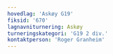 ```yaml
---
hovedlag: 'Askøy G19'
fiksid: '670'
lagnavniturnering: Askøy
turneringskategori: 'G19 2 div.'
kontaktperson: 'Roger Granheim'
---
```

